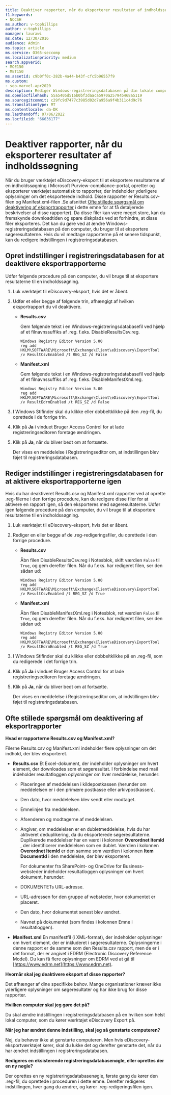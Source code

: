 ```yaml
---
title: Deaktiver rapporter, når du eksporterer resultater af indholdssøgning
f1.keywords:
- NOCSH
ms.author: v-tophillips
author: v-tophillips
manager: laurawi
ms.date: 12/30/2016
audience: Admin
ms.topic: article
ms.service: O365-seccomp
ms.localizationpriority: medium
search.appverid:
- MOE150
- MET150
ms.assetid: c9b0ff0c-282b-4a44-b43f-cfc5b96557f9
ms.custom:
- seo-marvel-apr2020
description: Rediger Windows-registreringsdatabasen på din lokale computer for at deaktivere rapporter, når du eksporterer resultaterne af en indholdssøgning fra Microsoft Purview-compliance-portal.
ms.openlocfilehash: 55a5405d516b0bf3daaca5970a25794b468a5119
ms.sourcegitcommit: c29fc9d7477c3985d02d7a956a9f4b311c4d9c76
ms.translationtype: MT
ms.contentlocale: da-DK
ms.lasthandoff: 07/06/2022
ms.locfileid: "66636177"
---
```

# <a name="disable-reports-when-you-export-content-search-results"></a>Deaktiver rapporter, når du eksporterer resultater af indholdssøgning

Når du bruger værktøjet eDiscovery-eksport til at eksportere resultaterne af en indholdssøgning i Microsoft Purview-compliance-portal, opretter og eksporterer værktøjet automatisk to rapporter, der indeholder yderligere oplysninger om det eksporterede indhold. Disse rapporter er Results.csv-filen og Manifest.xml-filen .Se afsnittet [Ofte stillede spørgsmål om deaktivering af eksportrapporter](#frequently-asked-questions-about-disabling-export-reports) i dette emne for at få detaljerede beskrivelser af disse rapporter). Da disse filer kan være meget store, kan du fremskynde downloadtiden og spare diskplads ved at forhindre, at disse filer eksporteres. Det kan du gøre ved at ændre Windows-registreringsdatabasen på den computer, du bruger til at eksportere søgeresultaterne. Hvis du vil medtage rapporterne på et senere tidspunkt, kan du redigere indstillingen i registreringsdatabasen. 
  
## <a name="create-registry-settings-to-disable-the-export-reports"></a>Opret indstillinger i registreringsdatabasen for at deaktivere eksportrapporterne

Udfør følgende procedure på den computer, du vil bruge til at eksportere resultaterne til en indholdssøgning.
  
1. Luk værktøjet til eDiscovery-eksport, hvis det er åbent.
    
2. Udfør et eller begge af følgende trin, afhængigt af hvilken eksportrapport du vil deaktivere.
    
    - **Results.csv**
    
      Gem følgende tekst i en Windows-registreringsdatabasefil ved hjælp af et filnavnssuffiks af .reg. f.eks. DisableResultsCsv.reg.
    
      ```text
      Windows Registry Editor Version 5.00
      reg add HKLM\SOFTWARE\Microsoft\Exchange\Client\eDiscovery\ExportTool /v ResultCsvEnabled /t REG_SZ /d False 
      ```

    - **Manifest.xml**
    
      Gem følgende tekst i en Windows-registreringsdatabasefil ved hjælp af et filnavnssuffiks af .reg. f.eks. DisableManifestXml.reg.
    
      ```text
      Windows Registry Editor Version 5.00
      reg add HKLM\SOFTWARE\Microsoft\Exchange\Client\eDiscovery\ExportTool /v ResultEdrmEnabled /t REG_SZ /d False 
      ```

3. I Windows Stifinder skal du klikke eller dobbeltklikke på den .reg-fil, du oprettede i de forrige trin.
    
4. Klik på **Ja** i vinduet Bruger Access Control for at lade registreringseditoren foretage ændringen. 
    
5. Klik på **Ja**, når du bliver bedt om at fortsætte.
    
    Der vises en meddelelse i Registreringseditor om, at indstillingen blev føjet til registreringsdatabasen.
  
## <a name="edit-registry-settings-to-re-enable-the-export-reports"></a>Rediger indstillinger i registreringsdatabasen for at aktivere eksportrapporterne igen

Hvis du har deaktiveret Results.csv og Manifest.xml rapporter ved at oprette .reg-filerne i den forrige procedure, kan du redigere disse filer for at aktivere en rapport igen, så den eksporteres med søgeresultaterne. Udfør igen følgende procedure på den computer, du vil bruge til at eksportere resultaterne til en indholdssøgning.
  
1. Luk værktøjet til eDiscovery-eksport, hvis det er åbent.
    
2. Rediger en eller begge af de .reg-redigeringsfiler, du oprettede i den forrige procedure.
    
    - **Results.csv**
    
        Åbn filen DisableResultsCsv.reg i Notesblok, skift værdien  `False` til  `True`, og gem derefter filen. Når du f.eks. har redigeret filen, ser den sådan ud:
    
        ```text
        Windows Registry Editor Version 5.00
      reg add HKLM\SOFTWARE\Microsoft\Exchange\Client\eDiscovery\ExportTool /v ResultCsvEnabled /t REG_SZ /d True
        ```

    - **Manifest.xml**
    
        Åbn filen DisableManifestXml.reg i Notesblok, ret værdien  `False` til  `True`, og gem derefter filen. Når du f.eks. har redigeret filen, ser den sådan ud:
    
      ```text
      Windows Registry Editor Version 5.00
      reg add HKLM\SOFTWARE\Microsoft\Exchange\Client\eDiscovery\ExportTool /v ResultEdrmEnabled /t REG_SZ /d True
      ```

3. I Windows Stifinder skal du klikke eller dobbeltklikke på en .reg-fil, som du redigerede i det forrige trin.
    
4. Klik på **Ja** i vinduet Bruger Access Control for at lade registreringseditoren foretage ændringen. 
    
5. Klik på **Ja**, når du bliver bedt om at fortsætte.
    
    Der vises en meddelelse i Registreringseditor om, at indstillingen blev føjet til registreringsdatabasen.
  
## <a name="frequently-asked-questions-about-disabling-export-reports"></a>Ofte stillede spørgsmål om deaktivering af eksportrapporter

 **Hvad er rapporterne Results.csv og Manifest.xml?**
  
Filerne Results.csv og Manifest.xml indeholder flere oplysninger om det indhold, der blev eksporteret.
  
- **Results.csv** Et Excel-dokument, der indeholder oplysninger om hvert element, der downloades som et søgeresultat. I forbindelse med mail indeholder resultatloggen oplysninger om hver meddelelse, herunder: 
    
  - Placeringen af meddelelsen i kildepostkassen (herunder om meddelelsen er i den primære postkasse eller arkivpostkassen).
    
  - Den dato, hvor meddelelsen blev sendt eller modtaget.
    
  - Emnelinjen fra meddelelsen.
    
  - Afsenderen og modtagerne af meddelelsen.
    
  - Angiver, om meddelelsen er en dubletmeddelelse, hvis du har aktiveret deduplikering, da du eksporterede søgeresultaterne. Duplikerede meddelelser har en værdi i kolonnen **Overordnet ItemId** , der identificerer meddelelsen som en dublet. Værdien i kolonnen **Overordnet ItemId** er den samme som værdien i kolonnen **Item DocumentId** i den meddelelse, der blev eksporteret. 
    
    For dokumenter fra SharePoint- og OneDrive for Business-websteder indeholder resultatloggen oplysninger om hvert dokument, herunder:
    
  - DOKUMENTETs URL-adresse.
    
  - URL-adressen for den gruppe af websteder, hvor dokumentet er placeret.
    
  - Den dato, hvor dokumentet senest blev ændret.
    
  - Navnet på dokumentet (som findes i kolonnen Emne i resultatloggen).
    
- **Manifest.xml** En manifestfil (i XML-format), der indeholder oplysninger om hvert element, der er inkluderet i søgeresultaterne. Oplysningerne i denne rapport er de samme som den Results.csv rapport, men de er i det format, der er angivet i EDRM (Electronic Discovery Reference Model). Du kan få flere oplysninger om EDRM ved at gå til [https://www.edrm.net](https://www.edrm.net).
    
 **Hvornår skal jeg deaktivere eksport af disse rapporter?**
  
Det afhænger af dine specifikke behov. Mange organisationer kræver ikke yderligere oplysninger om søgeresultater og har ikke brug for disse rapporter.
  
 **Hvilken computer skal jeg gøre det på?**
  
 Du skal ændre indstillingen i registreringsdatabasen på en hvilken som helst lokal computer, som du kører værktøjet eDiscovery Export på. 
  
 **Når jeg har ændret denne indstilling, skal jeg så genstarte computeren?**
  
Nej, du behøver ikke at genstarte computeren. Men hvis eDiscovery-eksportværktøjet kører, skal du lukke det og derefter genstarte det, når du har ændret indstillingen i registreringsdatabasen.
  
 **Redigeres en eksisterende registreringsdatabasenøgle, eller oprettes der en ny nøgle?**
  
Der oprettes en ny registreringsdatabasenøgle, første gang du kører den .reg-fil, du oprettede i proceduren i dette emne. Derefter redigeres indstillingen, hver gang du ændrer, og kører .reg-redigeringsfilen igen.
